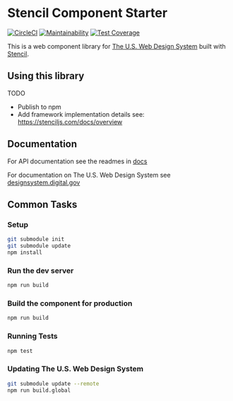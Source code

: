 # Stencil Component Starter

[![CircleCI](https://circleci.com/gh/timothybest-usds/uswds-web-components.svg?style=svg)](https://circleci.com/gh/timothybest-usds/uswds-web-components)
[![Maintainability](https://api.codeclimate.com/v1/badges/d86cbe1bc50ef8f23c1e/maintainability)](https://codeclimate.com/github/timothybest-usds/uswds-web-components/maintainability)
[![Test Coverage](https://api.codeclimate.com/v1/badges/d86cbe1bc50ef8f23c1e/test_coverage)](https://codeclimate.com/github/timothybest-usds/uswds-web-components/test_coverage)

This is a web component library for [The U.S. Web Design System](https://designsystem.digital.gov/) built with [Stencil](https://stenciljs.com/).

## Using this library

TODO

- Publish to npm
- Add framework implementation details see: https://stenciljs.com/docs/overview

## Documentation

For API documentation see the readmes in [docs](docs/)

For documentation on The U.S. Web Design System see [designsystem.digital.gov](https://designsystem.digital.gov/)

## Common Tasks

### Setup

```bash
git submodule init
git submodule update
npm install
```

### Run the dev server

```bash
npm run build
```

### Build the component for production

```bash
npm run build
```

### Running Tests

```bash
npm test
```

### Updating The U.S. Web Design System

```bash
git submodule update --remote
npm run build.global
```
